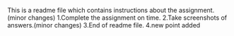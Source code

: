 This is a readme file which contains instructions about the assignment.(minor changes)
1.Complete the assignment on time.
2.Take screenshots of answers.(minor changes)
3.End of readme file.
4.new point added
